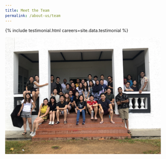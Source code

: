 ```yaml
---
title: Meet the Team
permalink: /about-us/team
---
```

{% include testimonial.html careers=site.data.testimonial %}

![OGP staff in Jan 2020](/images/theteam.JPG)